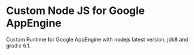 # Custom Node JS for Google AppEngine
Custom Runtime for Google AppEngine with nodejs latest version, jdk8 and gradle 6.1.
